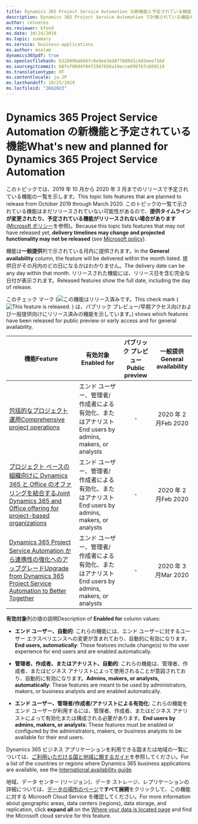 ```yaml
---
title: Dynamics 365 Project Service Automation の新機能と予定されている機能 (2019 年リリース ウェーブ 2)
description: Dynamics 365 Project Service Automation で計画されている機能の概要。
author: relnotes
ms.reviewer: kfend
ms.date: 10/24/2019
ms.topic: summary
ms.service: business-applications
ms.author: msalam
dynamics365pdf: true
ms.openlocfilehash: b32099bd669fc8e9ee3ed8f7689d1c4d3eee716d
ms.sourcegitcommit: b0fef00d4f04f2507056a10ecce699767c669119
ms.translationtype: HT
ms.contentlocale: ja-JP
ms.lasthandoff: 10/25/2019
ms.locfileid: "2662023"
---
```

# <a name="whats-new-and-planned-for-dynamics-365-project-service-automation"></a><span data-ttu-id="d6079-103">Dynamics 365 Project Service Automation の新機能と予定されている機能</span><span class="sxs-lookup"><span data-stu-id="d6079-103">What's new and planned for Dynamics 365 Project Service Automation</span></span>

<span data-ttu-id="d6079-104">このトピックでは、2019 年 10 月から 2020 年 3 月までのリリースで予定されている機能の一覧を示します。</span><span class="sxs-lookup"><span data-stu-id="d6079-104">This topic lists features that are planned to release from October 2019 through March 2020.</span></span> <span data-ttu-id="d6079-105">このトピックの一覧で示されている機能はまだリリースされていない可能性があるので、**提供タイムラインが変更されたり、予定されている機能がリリースされない場合があります** ([Microsoft ポリシー](https://go.microsoft.com/fwlink/p/?linkid=2007332)を参照)。</span><span class="sxs-lookup"><span data-stu-id="d6079-105">Because this topic lists features that may not have released yet, **delivery timelines may change and projected functionality may not be released** (see [Microsoft policy](https://go.microsoft.com/fwlink/p/?linkid=2007332)).</span></span>

<span data-ttu-id="d6079-106">機能は**一般提供**列で示されている月内に提供されます。</span><span class="sxs-lookup"><span data-stu-id="d6079-106">In the **General availability** column, the feature will be delivered within the month listed.</span></span> <span data-ttu-id="d6079-107">提供日がその月内のどの日になるかはわかりません。</span><span class="sxs-lookup"><span data-stu-id="d6079-107">The delivery date can be any day within that month.</span></span> <span data-ttu-id="d6079-108">リリースされた機能には、リリース日を含む完全な日付が表示されます。</span><span class="sxs-lookup"><span data-stu-id="d6079-108">Released features show the full date, including the day of release.</span></span>

<span data-ttu-id="d6079-109">このチェック マーク (![この機能はリリース済みです。](/dynamics365-release-plan/media/green-checkmark.png "この機能はリリース済みです。")</span><span class="sxs-lookup"><span data-stu-id="d6079-109">This check mark (![This feature is released.](/dynamics365-release-plan/media/green-checkmark.png "This feature is released.")</span></span> <span data-ttu-id="d6079-110">) は、パブリック プレビュー/早期アクセス向けおよび一般提供向けにリリース済みの機能を示しています。</span><span class="sxs-lookup"><span data-stu-id="d6079-110">) shows which features have been released for public preview or early access and for general availability.</span></span>

| <span data-ttu-id="d6079-111">機能</span><span class="sxs-lookup"><span data-stu-id="d6079-111">Feature</span></span>    | <span data-ttu-id="d6079-112">有効対象</span><span class="sxs-lookup"><span data-stu-id="d6079-112">Enabled for</span></span>    |  <span data-ttu-id="d6079-113">パブリック プレビュー</span><span class="sxs-lookup"><span data-stu-id="d6079-113">Public preview</span></span> |  <span data-ttu-id="d6079-114">一般提供</span><span class="sxs-lookup"><span data-stu-id="d6079-114">General availability</span></span> | 
| ---------- |---------------- | :---------------: |:--------------: |
| [<span data-ttu-id="d6079-115">包括的なプロジェクト運用</span><span class="sxs-lookup"><span data-stu-id="d6079-115">Comprehensive project operations</span></span>](comprehensive-project-operations.md) | <span data-ttu-id="d6079-116">エンド ユーザー、管理者/作成者による有効化、またはアナリスト</span><span class="sxs-lookup"><span data-stu-id="d6079-116">End users by admins, makers, or analysts</span></span>| -|<span data-ttu-id="d6079-117">2020 年 2 月</span><span class="sxs-lookup"><span data-stu-id="d6079-117">Feb 2020</span></span> | 
| [<span data-ttu-id="d6079-118">プロジェクト ベースの組織向けに Dynamics 365 と Office のオファリングを結合する</span><span class="sxs-lookup"><span data-stu-id="d6079-118">Joint Dynamics 365 and Office offering for project-based organizations</span></span>](joint-dynamics-office-offering-project-based-organizations.md) | <span data-ttu-id="d6079-119">エンド ユーザー、管理者/作成者による有効化、またはアナリスト</span><span class="sxs-lookup"><span data-stu-id="d6079-119">End users by admins, makers, or analysts</span></span>| -|<span data-ttu-id="d6079-120">2020 年 2 月</span><span class="sxs-lookup"><span data-stu-id="d6079-120">Feb 2020</span></span> | 
| [<span data-ttu-id="d6079-121">Dynamics 365 Project Service Automation から連携性の強化へのアップグレード</span><span class="sxs-lookup"><span data-stu-id="d6079-121">Upgrade from Dynamics 365 Project Service Automation to Better Together</span></span>](upgrade-dynamics-365-psa-better-together.md) | <span data-ttu-id="d6079-122">エンド ユーザー、管理者/作成者による有効化、またはアナリスト</span><span class="sxs-lookup"><span data-stu-id="d6079-122">End users by admins, makers, or analysts</span></span>| -|<span data-ttu-id="d6079-123">2020 年 3 月</span><span class="sxs-lookup"><span data-stu-id="d6079-123">Mar 2020</span></span> | 

<span data-ttu-id="d6079-124">**有効対象**列の値の説明</span><span class="sxs-lookup"><span data-stu-id="d6079-124">Description of **Enabled for** column values:</span></span>

- <span data-ttu-id="d6079-125">**エンド ユーザー、自動的**: これらの機能には、エンド ユーザーに対するユーザー エクスペリエンスへの変更が含まれており、自動的に有効になります。</span><span class="sxs-lookup"><span data-stu-id="d6079-125">**End users, automatically**: These features include change(s) to the user experience for end users and are enabled automatically.</span></span>

- <span data-ttu-id="d6079-126">**管理者、作成者、またはアナリスト、自動的**: これらの機能は、管理者、作成者、またはビジネス アナリストによって使用されることが意図されており、自動的に有効になります。</span><span class="sxs-lookup"><span data-stu-id="d6079-126">**Admins, makers, or analysts, automatically**: These features are meant to be used by administrators, makers, or business analysts and are enabled automatically.</span></span>

- <span data-ttu-id="d6079-127">**エンド ユーザー、管理者/作成者/アナリストによる有効化**: これらの機能をエンド ユーザーが利用するには、管理者、作成者、またはビジネス アナリストによって有効化または構成される必要があります。</span><span class="sxs-lookup"><span data-stu-id="d6079-127">**End users by admins, makers, or analysts**: These features must be enabled or configured by the administrators, makers, or business analysts to be available for their end users.</span></span>


<span data-ttu-id="d6079-128">Dynamics 365 ビジネス アプリケーションを利用できる国または地域の一覧については、[ご利用いただける国と地域に関するガイド](https://aka.ms/dynamics_365_international_availability_deck)を参照してください。</span><span class="sxs-lookup"><span data-stu-id="d6079-128">For a list of the countries or regions where Dynamics 365 business applications are available, see the [International availability guide](https://aka.ms/dynamics_365_international_availability_deck).</span></span> 

<span data-ttu-id="d6079-129">地域、データ センター (リージョン)、データ ストレージ、レプリケーションの詳細については、[データの場所のページ](https://www.microsoft.com/trust-center/privacy/data-location)で**すべて展開**をクリックして、この機能に対する Microsoft Cloud Service を確認してください。</span><span class="sxs-lookup"><span data-stu-id="d6079-129">For more information about geographic areas, data centers (regions), data storage, and replication, click **expand all** on the [Where your data is located page](https://www.microsoft.com/trust-center/privacy/data-location) and find the Microsoft cloud service for this feature.</span></span> 